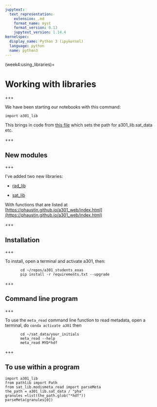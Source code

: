 ```yaml
---
jupytext:
  text_representation:
    extension: .md
    format_name: myst
    format_version: 0.13
    jupytext_version: 1.14.4
kernelspec:
  display_name: Python 3 (ipykernel)
  language: python
  name: python3
---
```


(week4:using_libraries)=
# Working with libraries

+++

We have been starting our notebooks with this command:

```{code-cell} ipython3
import a301_lib
```

This brings in code from [this file](https://github.com/phaustin/a301_students_eoas/blob/main/a301_libraries/a301_lib/src/a301_lib/__init__.py) which sets the path for a301_lib.sat_data etc.

+++

## New modules

+++

I've added two new libraries:

* [rad_lib](https://github.com/phaustin/a301_students_eoas/tree/main/a301_libraries/rad_lib/src/rad_lib)

* [sat_lib](https://github.com/phaustin/a301_students_eoas/tree/main/a301_libraries/sat_lib/src/sat_lib)

With functions that are listed at [https://phaustin.github.io/a301_web/index.html](https://phaustin.github.io/a301_web/index.html)

+++

## Installation

+++

To install, open a terminal and activate a301, then:

           cd ~/repos/a301_students_eoas
           pip install -r requirements.txt --upgrade

+++

## Command line program

+++

To use the `meta_read` command line function to read metadata, open
a terminal, do `conda activate a301` then 

           cd ~/sat_data/your_initials
           meta_read --help
           meta_read MYD*hdf

+++

## To use within a program

```{code-cell} ipython3
import a301_lib
from pathlib import Path
from sat_lib.modismeta_read import parseMeta
the_path = a301_lib.sat_data / "pha"
granules =list(the_path.glob("*hdf"))
parseMeta(granules[0])
```
